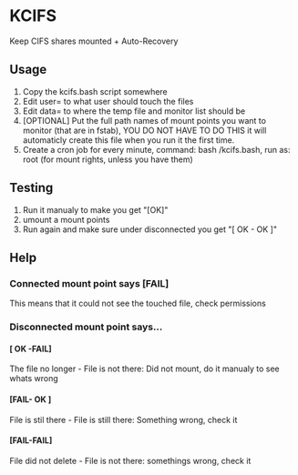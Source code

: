 # KCIFS
Keep CIFS shares mounted + Auto-Recovery

## Usage
1. Copy the kcifs.bash script somewhere
2. Edit user= to what user should touch the files
3. Edit data= to where the temp file and monitor list should be
4. [OPTIONAL] Put the full path names of mount points you want to monitor (that are in fstab), YOU DO NOT HAVE TO DO THIS it will automaticly create this file when you run it the first time.
5. Create a cron job for every minute, command: bash <path to script>/kcifs.bash, run as: root (for mount rights, unless you have them)

## Testing
1. Run it manualy to make you get "[OK]"
2. umount a mount points
3. Run again and make sure under disconnected you get "[ OK - OK ]"

## Help
### Connected mount point says [FAIL]
This means that it could not see the touched file, check permissions
### Disconnected mount point says...
#### [ OK -FAIL]
The file no longer - File is not there: Did not mount, do it manualy to see whats wrong
#### [FAIL- OK ]
File is stil there - File is still there: Something wrong, check it
#### [FAIL-FAIL]
File did not delete - File is not there: somethings wrong, check it